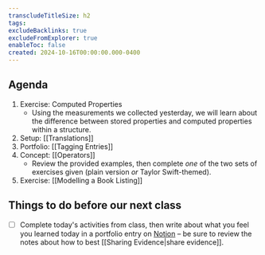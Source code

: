 ```yaml
---
transcludeTitleSize: h2
tags:
excludeBacklinks: true
excludeFromExplorer: true
enableToc: false
created: 2024-10-16T00:00:00.000-0400
---
```

## Agenda
1. Exercise: Computed Properties
	- Using the measurements we collected yesterday, we will learn about the difference between stored properties and computed properties within a structure.
1. Setup: [[Translations]]
1. Portfolio: [[Tagging Entries]]
3. Concept: [[Operators]]
	- Review the provided examples, then complete *one* of the two sets of exercises given (plain version *or* Taylor Swift-themed).
4. Exercise: [[Modelling a Book Listing]]

## Things to do before our next class
- [ ] Complete today's activities from class, then write about what you feel you learned today in a portfolio entry on [Notion](https://notion.so) – be sure to review the notes about how to best [[Sharing Evidence|share evidence]].